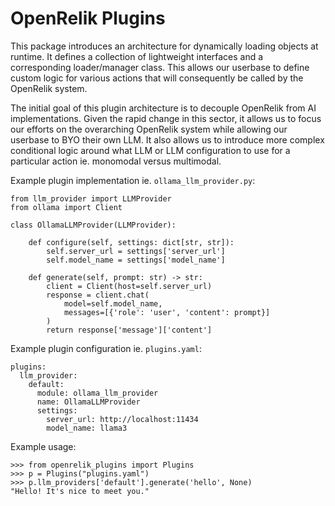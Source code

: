 # OpenRelik Plugins

This package introduces an architecture for dynamically loading objects at runtime. It defines a collection of lightweight interfaces and a corresponding loader/manager class. This allows our userbase to define custom logic for various actions that will consequently be called by the OpenRelik system.

The initial goal of this plugin architecture is to decouple OpenRelik from AI implementations. Given the rapid change in this sector, it allows us to focus our efforts on the overarching OpenRelik system while allowing our userbase to BYO their own LLM. It also allows us to introduce more complex conditional logic around what LLM or LLM configuration to use for a particular action ie. monomodal versus multimodal.

Example plugin implementation ie. `ollama_llm_provider.py`:
```
from llm_provider import LLMProvider
from ollama import Client

class OllamaLLMProvider(LLMProvider):

    def configure(self, settings: dict[str, str]):
        self.server_url = settings['server_url']
        self.model_name = settings['model_name']

    def generate(self, prompt: str) -> str:
        client = Client(host=self.server_url)
        response = client.chat(
            model=self.model_name,
            messages=[{'role': 'user', 'content': prompt}]
        )
        return response['message']['content']
```

Example plugin configuration ie. `plugins.yaml`:
```
plugins:
  llm_provider:
    default:
      module: ollama_llm_provider
      name: OllamaLLMProvider
      settings:
        server_url: http://localhost:11434
        model_name: llama3
```

Example usage:
```
>>> from openrelik_plugins import Plugins
>>> p = Plugins("plugins.yaml")
>>> p.llm_providers['default'].generate('hello', None)
"Hello! It's nice to meet you."
```
